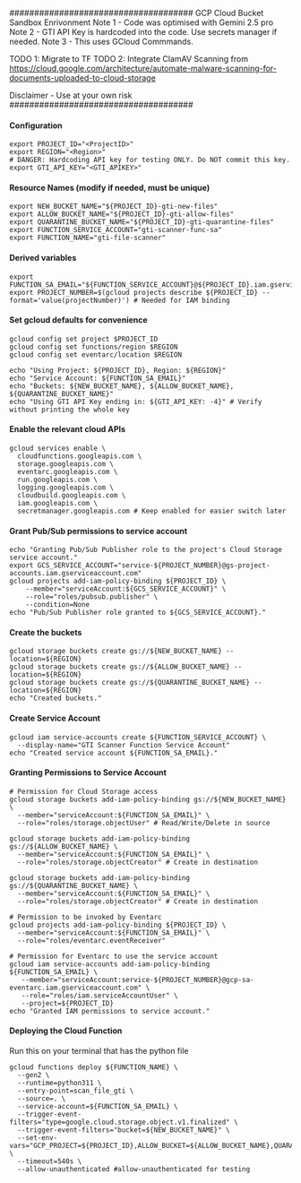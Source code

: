 #####################################
GCP Cloud Bucket Sandbox Enrivonment
Note 1 - Code was optimised with Gemini 2.5 pro
Note 2 - GTI API Key is hardcoded into the code. Use secrets manager if needed. 
Note 3 - This uses GCloud Commmands.

TODO 1: Migrate to TF 
TODO 2: Integrate ClamAV Scanning from https://cloud.google.com/architecture/automate-malware-scanning-for-documents-uploaded-to-cloud-storage

Disclaimer - Use at your own risk
#####################################

#### Configuration
```
export PROJECT_ID="<ProjectID>"
export REGION="<Region>"
# DANGER: Hardcoding API key for testing ONLY. Do NOT commit this key.
export GTI_API_KEY="<GTI_APIKEY>"
```

#### Resource Names (modify if needed, must be unique)
```
export NEW_BUCKET_NAME="${PROJECT_ID}-gti-new-files"
export ALLOW_BUCKET_NAME="${PROJECT_ID}-gti-allow-files"
export QUARANTINE_BUCKET_NAME="${PROJECT_ID}-gti-quarantine-files"
export FUNCTION_SERVICE_ACCOUNT="gti-scanner-func-sa"
export FUNCTION_NAME="gti-file-scanner"
```

#### Derived variables
```
export FUNCTION_SA_EMAIL="${FUNCTION_SERVICE_ACCOUNT}@${PROJECT_ID}.iam.gserviceaccount.com"
export PROJECT_NUMBER=$(gcloud projects describe ${PROJECT_ID} --format='value(projectNumber)') # Needed for IAM binding
```

#### Set gcloud defaults for convenience
```
gcloud config set project $PROJECT_ID
gcloud config set functions/region $REGION
gcloud config set eventarc/location $REGION 

echo "Using Project: ${PROJECT_ID}, Region: ${REGION}"
echo "Service Account: ${FUNCTION_SA_EMAIL}"
echo "Buckets: ${NEW_BUCKET_NAME}, ${ALLOW_BUCKET_NAME}, ${QUARANTINE_BUCKET_NAME}"
echo "Using GTI API Key ending in: ${GTI_API_KEY: -4}" # Verify without printing the whole key
```

#### Enable the relevant cloud APIs
```
gcloud services enable \
  cloudfunctions.googleapis.com \
  storage.googleapis.com \
  eventarc.googleapis.com \
  run.googleapis.com \
  logging.googleapis.com \
  cloudbuild.googleapis.com \
  iam.googleapis.com \
  secretmanager.googleapis.com # Keep enabled for easier switch later
```

#### Grant Pub/Sub permissions to service account
```
echo "Granting Pub/Sub Publisher role to the project's Cloud Storage service account."
export GCS_SERVICE_ACCOUNT="service-${PROJECT_NUMBER}@gs-project-accounts.iam.gserviceaccount.com"
gcloud projects add-iam-policy-binding ${PROJECT_ID} \
    --member="serviceAccount:${GCS_SERVICE_ACCOUNT}" \
    --role="roles/pubsub.publisher" \
    --condition=None
echo "Pub/Sub Publisher role granted to ${GCS_SERVICE_ACCOUNT}."
```

#### Create the buckets
```
gcloud storage buckets create gs://${NEW_BUCKET_NAME} --location=${REGION}
gcloud storage buckets create gs://${ALLOW_BUCKET_NAME} --location=${REGION}
gcloud storage buckets create gs://${QUARANTINE_BUCKET_NAME} --location=${REGION}
echo "Created buckets."
```

#### Create Service Account
```
gcloud iam service-accounts create ${FUNCTION_SERVICE_ACCOUNT} \
  --display-name="GTI Scanner Function Service Account"
echo "Created service account ${FUNCTION_SA_EMAIL}."
```

#### Granting Permissions to Service Account
```
# Permission for Cloud Storage access
gcloud storage buckets add-iam-policy-binding gs://${NEW_BUCKET_NAME} \
  --member="serviceAccount:${FUNCTION_SA_EMAIL}" \
  --role="roles/storage.objectUser" # Read/Write/Delete in source

gcloud storage buckets add-iam-policy-binding gs://${ALLOW_BUCKET_NAME} \
  --member="serviceAccount:${FUNCTION_SA_EMAIL}" \
  --role="roles/storage.objectCreator" # Create in destination

gcloud storage buckets add-iam-policy-binding gs://${QUARANTINE_BUCKET_NAME} \
  --member="serviceAccount:${FUNCTION_SA_EMAIL}" \
  --role="roles/storage.objectCreator" # Create in destination

# Permission to be invoked by Eventarc
gcloud projects add-iam-policy-binding ${PROJECT_ID} \
  --member="serviceAccount:${FUNCTION_SA_EMAIL}" \
  --role="roles/eventarc.eventReceiver"

# Permission for Eventarc to use the service account
gcloud iam service-accounts add-iam-policy-binding ${FUNCTION_SA_EMAIL} \
   --member="serviceAccount:service-${PROJECT_NUMBER}@gcp-sa-eventarc.iam.gserviceaccount.com" \
   --role="roles/iam.serviceAccountUser" \
   --project=${PROJECT_ID}
echo "Granted IAM permissions to service account."
```

#### Deploying the Cloud Function
Run this on your terminal that has the python file 
```
gcloud functions deploy ${FUNCTION_NAME} \
  --gen2 \
  --runtime=python311 \
  --entry-point=scan_file_gti \
  --source=. \
  --service-account=${FUNCTION_SA_EMAIL} \
  --trigger-event-filters="type=google.cloud.storage.object.v1.finalized" \
  --trigger-event-filters="bucket=${NEW_BUCKET_NAME}" \
  --set-env-vars="GCP_PROJECT=${PROJECT_ID},ALLOW_BUCKET=${ALLOW_BUCKET_NAME},QUARANTINE_BUCKET=${QUARANTINE_BUCKET_NAME},GTI_API_KEY=${GTI_API_KEY},GTI_DISABLE_SANDBOX=true,GTI_INTERCEPT_TLS=true,GTI_RETENTION_DAYS=1,GTI_STORAGE_REGION=US,GTI_LOCALE=EN_US,GTI_ENABLE_INTERNET=true,POLL_INTERVAL_SECONDS=15,GTI_TOOL_NAME=gti_scanner" \
  --timeout=540s \
  --allow-unauthenticated #allow-unauthenticated for testing
```
